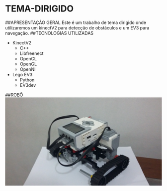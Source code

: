 # TEMA-DIRIGIDO
##APRESENTAÇÃO GERAL
Este é um trabalho de tema dirigido onde utilizaremos um kinectV2 para detecção de obstáculos e um EV3 para navegação.
##TECNOLOGIAS UTILIZADAS
- KinectV2
	- C++
	- Libfreenect
	- OpenCL
	- OpenGL
	- OpenNI
- Lego EV3
	- Python
	- EV3dev

##ROBÔ
![foto do robô utilizado](img/robo.jpg "Robô montado com EV3")
